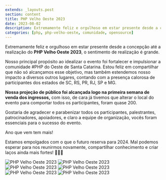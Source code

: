 ```yaml
---
extends: _layouts.post
section: content
title: PHP Velho Oeste 2023
date: 2023-08-02
description: Extremamente feliz e orgulhoso em estar presente desde a concepção até a realização do PHP Velho Oeste 2023, o sentimento de realização é grande.
categories: [php, php-velho-oeste, comunidade, opensource]
---
```


Extremamente feliz e orgulhoso em estar presente desde a concepção até a realização do **PHP Velho Oeste 2023**, o sentimento de realização é grande.

Nosso principal propósito ao idealizar o evento foi fortalecer e impulsionar a comunidade #PHP do Oeste de Santa Catarina. Estou feliz em compartilhar que não só alcançamos esse objetivo, mas também estendemos nosso impacto a diversos outros lugares, contando com a presença calorosa de participantes dos estados de SC, RS, PR, RJ, SP e MG.

**Nossa projeção de público foi alcançada logo na primeira semana de venda dos ingressos,** com isso, de cara já tivemos que alterar o local do evento para comportar todos os participantes, foram quase 200.

Gostaria de agradecer e parabenizar todos os participantes, palestrantes, patrocinadores, apoiadores, e claro a equipe de organização, vocês foram essenciais para o sucesso do evento.

Ano que vem tem mais!

Estamos empolgados com o que o futuro reserva para 2024. Mal podemos esperar para nos reunirmos novamente, compartilhar conhecimento e criar laços ainda mais fortes! 🐘🌵🚀

![PHP Velho Oeste 2023](/assets/images/blog/php_velho_oeste_2023_1.jpeg)
![PHP Velho Oeste 2023](/assets/images/blog/php_velho_oeste_2023_2.jpeg)
![PHP Velho Oeste 2023](/assets/images/blog/php_velho_oeste_2023_3.jpeg)
![PHP Velho Oeste 2023](/assets/images/blog/php_velho_oeste_2023_4.jpeg)
![PHP Velho Oeste 2023](/assets/images/blog/php_velho_oeste_2023_5.jpeg)
![PHP Velho Oeste 2023](/assets/images/blog/php_velho_oeste_2023_6.jpeg)
